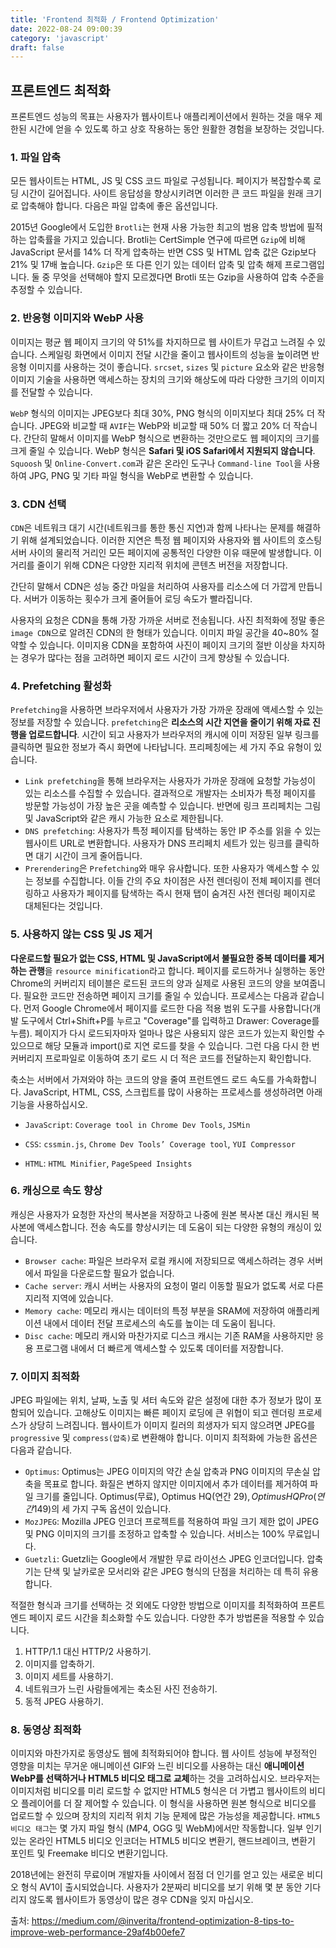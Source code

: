 ```yaml
---
title: 'Frontend 최적화 / Frontend Optimization'
date: 2022-08-24 09:00:39
category: 'javascript'
draft: false
---
```


## 프론트엔드 최적화

프론트엔드 성능의 목표는 사용자가 웹사이트나 애플리케이션에서 원하는 것을 매우 제한된 시간에 얻을 수 있도록 하고 상호 작용하는 동안 
원활한 경험을 보장하는 것입니다.


### 1. 파일 압축
모든 웹사이트는 HTML, JS 및 CSS 코드 파일로 구성됩니다. 페이지가 복잡할수록 로딩 시간이 길어집니다. 사이트 응답성을 향상시키려면 
이러한 큰 코드 파일을 원래 크기로 압축해야 합니다. 다음은 파일 압축에 좋은 옵션입니다.

2015년 Google에서 도입한 `Brotli`는 현재 사용 가능한 최고의 범용 압축 방법에 필적하는 압축률을 가지고 있습니다. 
Brotli는 CertSimple 연구에 따르면 `Gzip`에 비해 JavaScript 문서를 14% 더 작게 압축하는 반면 CSS 및 HTML 압축 값은 
Gzip보다 21% 및 17배 높습니다.
`Gzip`은 또 다른 인기 있는 데이터 압축 및 압축 해제 프로그램입니다. 둘 중 무엇을 선택해야 할지 모르겠다면 Brotli 또는 
Gzip을 사용하여 압축 수준을 추정할 수 있습니다.

### 2. 반응형 이미지와 WebP 사용
이미지는 평균 웹 페이지 크기의 약 51%를 차지하므로 웹 사이트가 무겁고 느려질 수 있습니다. 스케일링 화면에서 이미지 전달 시간을 줄이고 
웹사이트의 성능을 높이려면 반응형 이미지를 사용하는 것이 좋습니다. `srcset`, `sizes` 및 `picture` 요소와 같은 반응형 이미지 
기술을 사용하면 액세스하는 장치의 크기와 해상도에 따라 다양한 크기의 이미지를 전달할 수 있습니다.

`WebP` 형식의 이미지는 JPEG보다 최대 30%, PNG 형식의 이미지보다 최대 25% 더 작습니다. JPEG와 비교할 때 `AVIF`는 WebP와 비교할 
때 50% 더 짧고 20% 더 작습니다. 간단히 말해서 이미지를 WebP 형식으로 변환하는 것만으로도 웹 페이지의 크기를 크게 줄일 수 있습니다. 
WebP 형식은 **Safari 및 iOS Safari에서 지원되지 않습니다**. `Squoosh` 및 `Online-Convert.com`과 같은 온라인 도구나 
`Command-line Tool`을 사용하여 JPG, PNG 및 기타 파일 형식을 WebP로 변환할 수 있습니다.

### 3. CDN 선택
`CDN`은 네트워크 대기 시간(네트워크를 통한 통신 지연)과 함께 나타나는 문제를 해결하기 위해 설계되었습니다. 이러한 지연은 특정 웹 페이지와 
사용자와 웹 사이트의 호스팅 서버 사이의 물리적 거리인 모든 페이지에 공통적인 다양한 이유 때문에 발생합니다. 이 거리를 줄이기 위해 CDN은 
다양한 지리적 위치에 콘텐츠 버전을 저장합니다.

간단히 말해서 CDN은 성능 중간 마일을 처리하여 사용자를 리소스에 더 가깝게 만듭니다. 서버가 이동하는 횟수가 크게 줄어들어 로딩 속도가 
빨라집니다.

사용자의 요청은 CDN을 통해 가장 가까운 서버로 전송됩니다. 사진 최적화에 정말 좋은 `image CDN`으로 알려진 CDN의 한 형태가 있습니다. 
이미지 파일 공간을 40~80% 절약할 수 있습니다. 이미지용 CDN을 포함하여 사진이 페이지 크기의 절반 이상을 차지하는 경우가 많다는 점을 
고려하면 페이지 로드 시간이 크게 향상될 수 있습니다.

### 4. Prefetching 활성화
`Prefetching`을 사용하면 브라우저에서 사용자가 가장 가까운 장래에 액세스할 수 있는 정보를 저장할 수 있습니다. `prefetching`은 **리소스의 시간 지연을 
줄이기 위해 자료 진행을 업로드합니다**. 시간이 되고 사용자가 브라우저의 캐시에 이미 저장된 일부 링크를 클릭하면 필요한 정보가 즉시 화면에 
나타납니다. 프리페칭에는 세 가지 주요 유형이 있습니다.

- `Link prefetching`을 통해 브라우저는 사용자가 가까운 장래에 요청할 가능성이 있는 리소스를 수집할 수 있습니다. 결과적으로 개발자는 소비자가 
특정 페이지를 방문할 가능성이 가장 높은 곳을 예측할 수 있습니다. 반면에 링크 프리페치는 그림 및 JavaScript와 같은 캐시 가능한 
요소로 제한됩니다.
- `DNS prefetching`: 사용자가 특정 페이지를 탐색하는 동안 IP 주소를 읽을 수 있는 웹사이트 URL로 변환합니다. 사용자가 DNS 프리페치 
세트가 있는 링크를 클릭하면 대기 시간이 크게 줄어듭니다.
- `Prerendering`은 `Prefetching`와 매우 유사합니다. 또한 사용자가 액세스할 수 있는 정보를 수집합니다. 이들 간의 주요 차이점은 사전 
렌더링이 전체 페이지를 렌더링하고 사용자가 페이지를 탐색하는 즉시 현재 탭이 숨겨진 사전 렌더링 페이지로 대체된다는 것입니다.

### 5. 사용하지 않는 CSS 및 JS 제거
**다운로드할 필요가 없는 CSS, HTML 및 JavaScript에서 불필요한 중복 데이터를 제거하는 관행**을 `resource minification`라고 합니다. 페이지를 
로드하거나 실행하는 동안 Chrome의 커버리지 테이블은 로드된 코드의 양과 실제로 사용된 코드의 양을 보여줍니다. 필요한 코드만 전송하면 
페이지 크기를 줄일 수 있습니다. 프로세스는 다음과 같습니다. 먼저 Google Chrome에서 페이지를 로드한 다음 적용 범위 도구를 
사용합니다(개발 도구에서 Ctrl+Shift+P를 누르고 "Coverage"를 입력하고 Drawer: Coverage를 누름). 페이지가 다시 로드되자마자 
얼마나 많은 사용되지 않은 코드가 있는지 확인할 수 있으므로 해당 모듈과 import()로 지연 로드를 찾을 수 있습니다. 그런 다음 다시 
한 번 커버리지 프로파일로 이동하여 초기 로드 시 더 적은 코드를 전달하는지 확인합니다.

축소는 서버에서 가져와야 하는 코드의 양을 줄여 프런트엔드 로드 속도를 가속화합니다. JavaScript, HTML, CSS, 스크립트를 많이 
사용하는 프로세스를 생성하려면 아래 기능을 사용하십시오.

- `JavaScript`: `Coverage tool in Chrome Dev Tools`, `JSMin`

- `CSS`:  `cssmin.js`, `Chrome Dev Tools’ Coverage tool`, `YUI Compressor`

- `HTML`:  `HTML Minifier`, `PageSpeed Insights`

### 6. 캐싱으로 속도 향상
캐싱은 사용자가 요청한 자산의 복사본을 저장하고 나중에 원본 복사본 대신 캐시된 복사본에 액세스합니다. 전송 속도를 향상시키는 데 도움이 
되는 다양한 유형의 캐싱이 있습니다.

- `Browser cache`: 파일은 브라우저 로컬 캐시에 저장되므로 액세스하려는 경우 서버에서 파일을 다운로드할 필요가 없습니다.
- `Cache server`: 캐시 서버는 사용자의 요청이 멀리 이동할 필요가 없도록 서로 다른 지리적 지역에 있습니다.
- `Memory cache`: 메모리 캐시는 데이터의 특정 부분을 SRAM에 저장하여 애플리케이션 내에서 데이터 전달 프로세스의 속도를 높이는 데 도움이 됩니다.
- `Disc cache`: 메모리 캐시와 마찬가지로 디스크 캐시는 기존 RAM을 사용하지만 응용 프로그램 내에서 더 빠르게 액세스할 수 있도록 데이터를 
저장합니다.

### 7. 이미지 최적화
JPEG 파일에는 위치, 날짜, 노출 및 셔터 속도와 같은 설정에 대한 추가 정보가 많이 포함되어 있습니다. 고해상도 이미지는 빠른 페이지 
로딩에 큰 위협이 되고 렌더링 프로세스가 상당히 느려집니다. 웹사이트가 이미지 킬러의 희생자가 되지 않으려면 JPEG를 `progressive` 및 
`compress(압축)`로 변환해야 합니다. 이미지 최적화에 가능한 옵션은 다음과 같습니다.

- `Optimus`: Optimus는 JPEG 이미지의 약간 손실 압축과 PNG 이미지의 무손실 압축을 목표로 합니다. 화질은 변하지 않지만 이미지에서 
추가 데이터를 제거하여 파일 크기를 줄입니다. Optimus(무료), Optimus HQ(연간 29$), Optimus HQ Pro(연간 149$)의 세 가지 
구독 옵션이 있습니다.
- `MozJPEG`: Mozilla JPEG 인코더 프로젝트를 적용하여 파일 크기 제한 없이 JPEG 및 PNG 이미지의 크기를 조정하고 압축할 수 있습니다. 
서비스는 100% 무료입니다.
- `Guetzli`: Guetzli는 Google에서 개발한 무료 라이선스 JPEG 인코더입니다. 압축기는 단색 및 날카로운 모서리와 같은 JPEG 형식의 단점을 
처리하는 데 특히 유용합니다.

적절한 형식과 크기를 선택하는 것 외에도 다양한 방법으로 이미지를 최적화하여 프론트엔드 페이지 로드 시간을 최소화할 수도 있습니다. 다양한 
추가 방법론을 적용할 수 있습니다.

1. HTTP/1.1 대신 HTTP/2 사용하기.
2. 이미지를 압축하기.
3. 이미지 세트를 사용하기.
4. 네트워크가 느린 사람들에게는 축소된 사진 전송하기.
5. 동적 JPEG 사용하기.

### 8. 동영상 최적화
이미지와 마찬가지로 동영상도 웹에 최적화되어야 합니다. 웹 사이트 성능에 부정적인 영향을 미치는 무거운 애니메이션 GIF와 느린 비디오를 
사용하는 대신 **애니메이션 WebP를 선택하거나 HTML5 비디오 태그로 교체**하는 것을 고려하십시오. 브라우저는 이미지처럼 비디오를 미리 로드할 
수 없지만 HTML5 형식은 더 가볍고 웹사이트의 비디오 플레이어를 더 잘 제어할 수 있습니다. 이 형식을 사용하면 원본 형식으로 비디오를 
업로드할 수 있으며 장치의 지리적 위치 기능 문제에 많은 가능성을 제공합니다. `HTML5 비디오 태그`는 몇 가지 파일 형식
(MP4, OGG 및 WebM)에서만 작동합니다. 일부 인기 있는 온라인 HTML5 비디오 인코더는 HTML5 비디오 변환기, 핸드브레이크, 변환기 
포인트 및 Freemake 비디오 변환기입니다.

2018년에는 완전히 무료이며 개발자들 사이에서 점점 더 인기를 얻고 있는 새로운 비디오 형식 AV1이 출시되었습니다.
사용자가 2분짜리 비디오를 보기 위해 몇 분 동안 기다리지 않도록 웹사이트가 동영상이 많은 경우 CDN을 잊지 마십시오.


출처: https://medium.com/@inverita/frontend-optimization-8-tips-to-improve-web-performance-29af4b00efe7